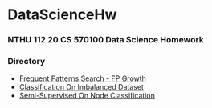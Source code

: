 # DataScienceHw

### NTHU 112 20 CS 570100 Data Science Homework

### Directory
- [Frequent Patterns Search - FP Growth](./Hw1/)
- [Classification On Imbalanced Dataset](./Hw2/)
- [Semi-Supervised On Node Classification](./Hw3/)